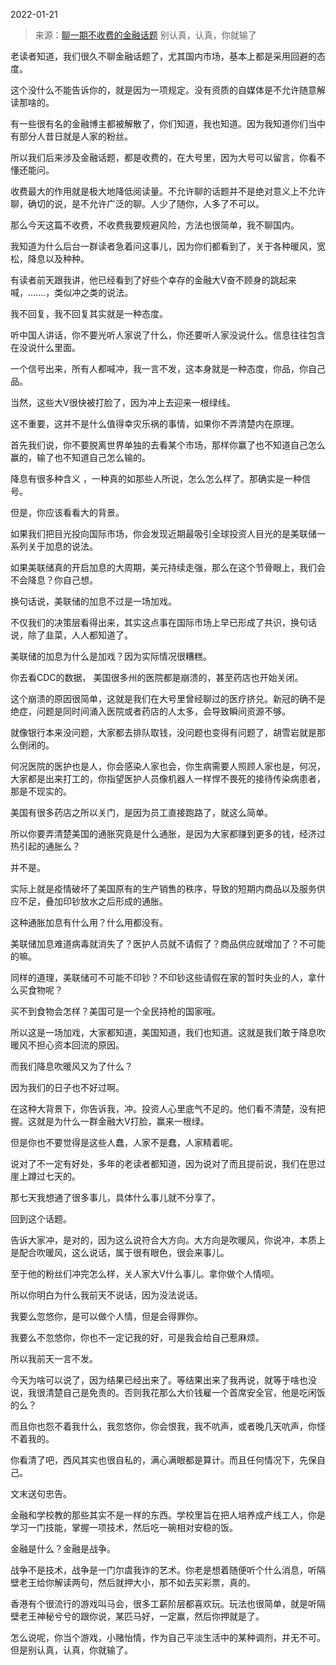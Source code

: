 2022-01-21

> 来源：[聊一期不收费的金融话题](http://mp.weixin.qq.com/s?__biz=MzU3NDc5Nzc0NQ==&mid=2247512203&idx=2&sn=9d62b1b946e5fc019fbd43ddff9cfd8c&chksm=fd2e1255ca599b4359e86d8dd80c2eeed130f9b703e8a3e8b44aad114e41f181928efae6e916&scene=27#wechat_redirect)
> 别认真，认真，你就输了

老读者知道，我们很久不聊金融话题了，尤其国内市场，基本上都是采用回避的态度。  

  

这个没什么不能告诉你的，就是因为一项规定。没有资质的自媒体是不允许随意解读那啥的。  

  

有一些很有名的金融博主都被解散了，你们知道，我也知道。因为我知道你们当中有部分人昔日就是人家的粉丝。  

  

所以我们后来涉及金融话题，都是收费的，在大号里，因为大号可以留言，你看不懂还能问。

  

收费最大的作用就是极大地降低阅读量。不允许聊的话题并不是绝对意义上不允许聊，确切的说，是不允许广泛的聊。人少了随你，人多了不可以。  

  

那么今天这篇不收费，不收费我要规避风险，方法也很简单，我不聊国内。  

  

我知道为什么后台一群读者急着问这事儿，因为你们都看到了，关于各种暖风，宽松，降息以及种种。  

  

有读者前天跟我讲，他已经看到了好些个幸存的金融大V奋不顾身的跳起来喊，.......，类似冲之类的说法。

  

我不回复，我不回复其实就是一种态度。  

  

听中国人讲话，你不要光听人家说了什么，你还要听人家没说什么。信息往往包含在没说什么里面。

  

一个信号出来，所有人都喊冲，我一言不发，这本身就是一种态度，你品，你自己品。  

  

当然，这些大V很快被打脸了，因为冲上去迎来一根绿线。  

  

这不重要，这并不是什么值得幸灾乐祸的事情，如果你不弄清楚内在原理。

  

首先我们说，你不要脱离世界单独的去看某个市场，那样你赢了也不知道自己怎么赢的，输了也不知道自己怎么输的。  

  

降息有很多种含义 ，一种真的如那些人所说，怎么怎么样了。那确实是一种信号。  

  

但是，你应该看看大的背景。

  

如果我们把目光投向国际市场，你会发现近期最吸引全球投资人目光的是美联储一系列关于加息的说法。

  

如果美联储真的开启加息的大周期，美元持续走强，那么在这个节骨眼上，我们会不会降息？你自己想。  

  

换句话说，美联储的加息不过是一场加戏。  

  

不仅我们的决策层看得出来，其实这点事在国际市场上早已形成了共识，换句话说，除了韭菜，人人都知道了。  

  

美联储的加息为什么是加戏？因为实际情况很糟糕。

  

你去看CDC的数据， 美国很多州的医院都是崩溃的，甚至药店也开始关闭。  

  

这个崩溃的原因很简单，这就是我们在大号里曾经聊过的医疗挤兑。新冠的确不是绝症，问题是同时间涌入医院或者药店的人太多，会导致瞬间资源不够。

  

就像银行本来没问题，大家都去排队取钱，没问题也变得有问题了，胡雪岩就是那么倒闭的。

  

何况医院的医护也是人，你会感染人家也会，你生病需要人照顾人家也是，何况，大家都是出来打工的，你指望医护人员像机器人一样悍不畏死的接待传染病患者，那是不现实的。  

  

美国有很多药店之所以关门，是因为员工直接跑路了，就这么简单。

  

所以你要弄清楚美国的通胀究竟是什么通胀，是因为大家都赚到更多的钱，经济过热引起的通胀么？

  

并不是。

  

实际上就是疫情破坏了美国原有的生产销售的秩序，导致的短期内商品以及服务供应不足，叠加印钞放水之后形成的通胀。

  

这种通胀加息有什么用？什么用都没有。  

  

美联储加息难道病毒就消失了？医护人员就不请假了？商品供应就增加了？不可能的嘛。

  

同样的道理，美联储可不可能不印钞？不印钞这些请假在家的暂时失业的人，拿什么买食物呢？

  

买不到食物会怎样？美国可是一个全民持枪的国家哦。

  

所以这是一场加戏，大家都知道，美国知道，我们也知道。这就是我们敢于降息吹暖风不担心资本回流的原因。  

  

而我们降息吹暖风又为了什么？  

  

因为我们的日子也不好过啊。

  

在这种大背景下，你告诉我，冲。投资人心里底气不足的。他们看不清楚，没有把握。这就是为什么一群金融大V打脸，赢来一根绿。  

  

但是你也不要觉得是这些人蠢，人家不是蠢，人家精着呢。  

  

说对了不一定有好处，多年的老读者都知道，因为说对了而且提前说，我们在思过崖上蹲过七天的。  

  

那七天我想通了很多事儿，具体什么事儿就不分享了。  

  

回到这个话题。  

  

告诉大家冲，是对的，因为这么说符合大方向。大方向是吹暖风，你说冲，本质上是配合吹暖风，这么说话，属于很有眼色，很会来事儿。  

  

至于他的粉丝们冲完怎么样，关人家大V什么事儿。拿你做个人情呗。  

  

所以你明白为什么我前天不说话，因为没法说话。  

  

我要么忽悠你，是可以做个人情，但是会得罪你。

  

我要么不忽悠你，你也不一定记我的好，可是我会给自己惹麻烦。

  

所以我前天一言不发。

  

今天为啥可以说了，因为结果已经出来了。等结果出来了我再说，就等于啥也没说，我很清楚自己是免责的。否则我花那么大价钱雇一个首席安全官，他是吃闲饭的么？  

  

而且你也怨不着我什么，我忽悠你，你会恨我，我不吭声，或者晚几天吭声，你怪不着我的。  

  

你看清了吧，西风其实也很自私的，满心满眼都是算计。而且任何情况下，先保自己。

  

文末送句忠告。  

  

金融和学校教的那些其实不是一样的东西。学校里旨在把人培养成产线工人，你是学习一门技能，掌握一项技术，然后吃一碗相对安稳的饭。

  

金融是什么？金融是战争。  

  

战争不是技术，战争是一门尔虞我诈的艺术。你老是想着随便听个什么消息，听隔壁老王给你解读两句，然后就押大小，那不如去买彩票，真的。  

  

香港有个很流行的游戏叫马会，很多工薪阶层都喜欢玩。玩法也很简单，就是听隔壁老王神秘兮兮的跟你说，某匹马好，一定赢，然后你押就是了。  

  

怎么说呢，你当个游戏，小赌怡情，作为自己平淡生活中的某种调剂，并无不可。但是别认真，认真，你就输了。

